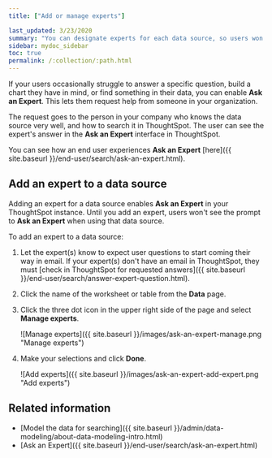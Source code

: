 ```yaml
---
title: ["Add or manage experts"]

last_updated: 3/23/2020
summary: "You can designate experts for each data source, so users won't get stuck if they need help."
sidebar: mydoc_sidebar
toc: true
permalink: /:collection/:path.html
---
```


If your users occasionally struggle to answer a specific question, build a chart they have in mind, or find something in their data, you can enable **Ask an Expert**. This lets them request help from someone in your organization.

The request goes to the person in your company who knows the data source very well, and how to search it in ThoughtSpot. The user can see the expert's answer in the **Ask an Expert** interface in ThoughtSpot.

You can see how an end user experiences **Ask an Expert** [here]({{ site.baseurl }}/end-user/search/ask-an-expert.html).

## Add an expert to a data source

Adding an expert for a data source enables **Ask an Expert** in your ThoughtSpot instance. Until you add an expert, users won't see the prompt to **Ask an Expert** when using that data source.

To add an expert to a data source:

1. Let the expert(s) know to expect user questions to start coming their way in email.
   If your expert(s) don't have an email in ThoughtSpot, they must [check in ThoughtSpot for requested answers]({{ site.baseurl }}/end-user/search/answer-expert-question.html).

2. Click the name of the worksheet or table from the **Data** page.

3. Click the three dot icon in the upper right side of the page and select **Manage experts**.

    ![Manage experts]({{ site.baseurl }}/images/ask-an-expert-manage.png "Manage experts")

4. Make your selections and click **Done**.

    ![Add experts]({{ site.baseurl }}/images/ask-an-expert-add-expert.png "Add experts")

## Related information  

- [Model the data for searching]({{ site.baseurl }}/admin/data-modeling/about-data-modeling-intro.html)
- [Ask an Expert]({{ site.baseurl }}/end-user/search/ask-an-expert.html)
